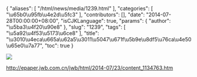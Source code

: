 {
    "aliases": [
        "/html/news/media/1239.html"
    ],
    "categories": [
        "\u65b0\u95fb\u4e2d\u5fc3"
    ],
    "contributors": [],
    "date": "2014-07-28T00:00:00+08:00",
    "isCJKLanguage": true,
    "params": {
        "author": "\u5ba3\u4f20\u90e8"
    },
    "slug": "1239",
    "tags": [
        "\u5a92\u4f53\u5173\u6ce8"
    ],
    "title": "\u3010\u4eca\u665a\u62a5\u3011\u5047\u671f\u5b9e\u8df5\u76ca\u4e50\u65e0\u7a77",
    "toc": true
}

[![](http://epaper.jwb.com.cn/jwb/page/1/2014-07/23/11/2014072311_brief.jpg)](http://epaper.jwb.com.cn/jwb/html/2014-07/23/content_1134763.htm)




<http://epaper.jwb.com.cn/jwb/html/2014-07/23/content_1134763.htm>



